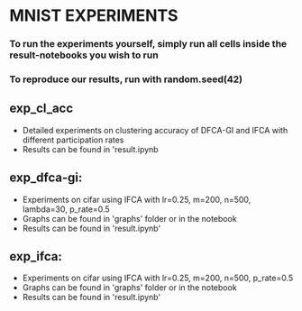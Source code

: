 # MNIST EXPERIMENTS
### To run the experiments yourself, simply run all cells inside the result-notebooks you wish to run

### To reproduce our results, run with random.seed(42)

## exp_cl_acc

- Detailed experiments on clustering accuracy of DFCA-GI and IFCA with different participation rates
- Results can be found in 'result.ipynb

## exp_dfca-gi:

- Experiments on cifar using IFCA with lr=0.25, m=200, n=500, lambda=30, p_rate=0.5
- Graphs can be found in 'graphs' folder or in the notebook
- Results can be found in 'result.ipynb'

## exp_ifca:

- Experiments on cifar using IFCA with lr=0.25, m=200, n=500, p_rate=0.5
- Graphs can be found in 'graphs' folder or in the notebook
- Results can be found in 'result.ipynb'
